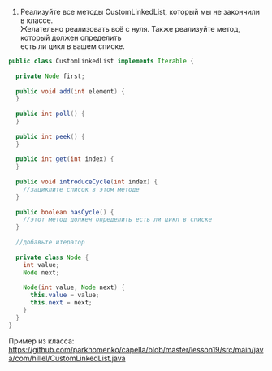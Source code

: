 
1. Реализуйте все методы CustomLinkedList, который мы не закончили в классе.  
Желательно реализовать всё с нуля. Также реализуйте метод, который должен определить  
есть ли цикл в вашем списке.
```java
public class CustomLinkedList implements Iterable {
  
  private Node first;
  
  public void add(int element) {
  }
  
  public int poll() {
  }
  
  public int peek() {
  }
  
  public int get(int index) {
  }
  
  public void introduceCycle(int index) {
    //зациклите список в этом методе
  }
  
  public boolean hasCycle() {
    //этот метод должен определить есть ли цикл в списке
  }
  
  //добавьте итератор
  
  private class Node {
    int value;
    Node next;
    
    Node(int value, Node next) {
      this.value = value;
      this.next = next;
    }
  }
}
```

Пример из класса:  
https://github.com/parkhomenko/capella/blob/master/lesson19/src/main/java/com/hillel/CustomLinkedList.java